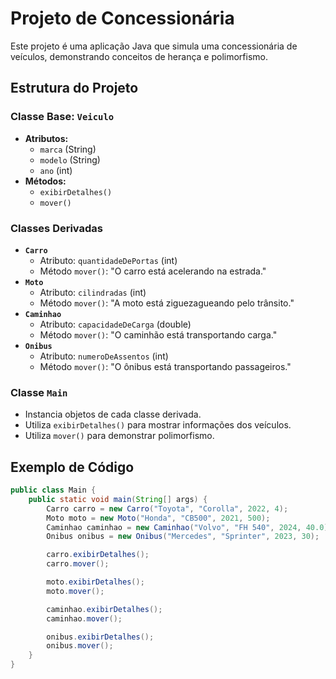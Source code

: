 # Projeto de Concessionária

Este projeto é uma aplicação Java que simula uma concessionária de veículos, demonstrando conceitos de herança e polimorfismo.

## Estrutura do Projeto

### Classe Base: `Veiculo`
- **Atributos:**
  - `marca` (String)
  - `modelo` (String)
  - `ano` (int)
- **Métodos:**
  - `exibirDetalhes()`
  - `mover()`

### Classes Derivadas
- **`Carro`**
  - Atributo: `quantidadeDePortas` (int)
  - Método `mover()`: "O carro está acelerando na estrada."
- **`Moto`**
  - Atributo: `cilindradas` (int)
  - Método `mover()`: "A moto está ziguezagueando pelo trânsito."
- **`Caminhao`**
  - Atributo: `capacidadeDeCarga` (double)
  - Método `mover()`: "O caminhão está transportando carga."
- **`Onibus`**
  - Atributo: `numeroDeAssentos` (int)
  - Método `mover()`: "O ônibus está transportando passageiros."

### Classe `Main`
- Instancia objetos de cada classe derivada.
- Utiliza `exibirDetalhes()` para mostrar informações dos veículos.
- Utiliza `mover()` para demonstrar polimorfismo.

## Exemplo de Código

```java
public class Main {
    public static void main(String[] args) {
        Carro carro = new Carro("Toyota", "Corolla", 2022, 4);
        Moto moto = new Moto("Honda", "CB500", 2021, 500);
        Caminhao caminhao = new Caminhao("Volvo", "FH 540", 2024, 40.0);
        Onibus onibus = new Onibus("Mercedes", "Sprinter", 2023, 30);

        carro.exibirDetalhes();
        carro.mover();

        moto.exibirDetalhes();
        moto.mover();

        caminhao.exibirDetalhes();
        caminhao.mover();

        onibus.exibirDetalhes();
        onibus.mover();
    }
}
